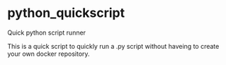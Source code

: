 # python_quickscript
Quick python script runner

This is a quick script to quickly run a .py script without haveing to create your own docker repository.
